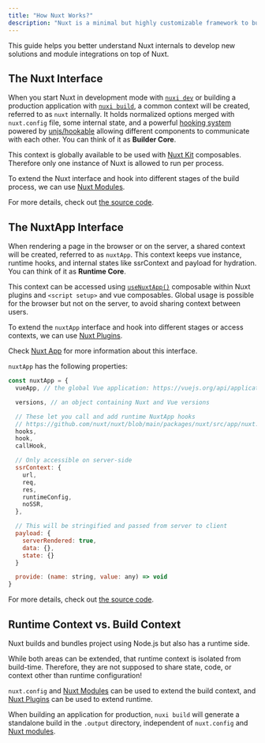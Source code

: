 ```yaml
---
title: "How Nuxt Works?"
description: "Nuxt is a minimal but highly customizable framework to build web applications."
---
```


This guide helps you better understand Nuxt internals to develop new solutions and module integrations on top of Nuxt.

## The Nuxt Interface

When you start Nuxt in development mode with [`nuxi dev`](/docs/api/commands/dev) or building a production application with [`nuxi build`](/docs/api/commands/build),
a common context will be created, referred to as `nuxt` internally. It holds normalized options merged with `nuxt.config` file,
some internal state, and a powerful [hooking system](/docs/api/advanced/hooks) powered by [unjs/hookable](https://github.com/unjs/hookable)
allowing different components to communicate with each other. You can think of it as **Builder Core**.

This context is globally available to be used with [Nuxt Kit](/docs/guide/going-further/kit) composables.
Therefore only one instance of Nuxt is allowed to run per process.

To extend the Nuxt interface and hook into different stages of the build process, we can use [Nuxt Modules](/docs/guide/going-further/modules).

For more details, check out [the source code](https://github.com/nuxt/nuxt/blob/main/packages/nuxt/src/core/nuxt.ts).

## The NuxtApp Interface

When rendering a page in the browser or on the server, a shared context will be created, referred to as `nuxtApp`.
This context keeps vue instance, runtime hooks, and internal states like ssrContext and payload for hydration.
You can think of it as **Runtime Core**.

This context can be accessed using [`useNuxtApp()`](/docs/api/composables/use-nuxt-app) composable within Nuxt plugins and `<script setup>` and vue composables.
Global usage is possible for the browser but not on the server, to avoid sharing context between users.

To extend the `nuxtApp` interface and hook into different stages or access contexts, we can use [Nuxt Plugins](/docs/guide/directory-structure/plugins).

Check [Nuxt App](/docs/api/composables/use-nuxt-app) for more information about this interface.

`nuxtApp` has the following properties:

```js
const nuxtApp = {
  vueApp, // the global Vue application: https://vuejs.org/api/application.html#application-api

  versions, // an object containing Nuxt and Vue versions

  // These let you call and add runtime NuxtApp hooks
  // https://github.com/nuxt/nuxt/blob/main/packages/nuxt/src/app/nuxt.ts#L18
  hooks,
  hook,
  callHook,

  // Only accessible on server-side
  ssrContext: {
    url,
    req,
    res,
    runtimeConfig,
    noSSR,
  },

  // This will be stringified and passed from server to client
  payload: {
    serverRendered: true,
    data: {},
    state: {}
  }

  provide: (name: string, value: any) => void
}
```

For more details, check out [the source code](https://github.com/nuxt/nuxt/blob/main/packages/nuxt/src/app/nuxt.ts).

## Runtime Context vs. Build Context

Nuxt builds and bundles project using Node.js but also has a runtime side.

While both areas can be extended, that runtime context is isolated from build-time. Therefore, they are not supposed to share state, code, or context other than runtime configuration!

`nuxt.config` and [Nuxt Modules](/docs/guide/going-further/modules) can be used to extend the build context, and [Nuxt Plugins](/docs/guide/directory-structure/plugins) can be used to extend runtime.

When building an application for production, `nuxi build` will generate a standalone build in the `.output` directory, independent of `nuxt.config` and [Nuxt modules](/docs/guide/going-further/modules).
